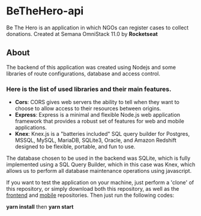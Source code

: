 # BeTheHero-api
Be The Hero is an application in which NGOs can register cases to collect donations.
Created at Semana OmniStack 11.0 by <strong>Rocketseat</strong>

## About

The backend of this application was created using Nodejs and some libraries of route configurations, database and access control.

### Here is the list of used libraries and their main features.
<ul>
  <li><strong>Cors</strong>: CORS gives web servers the ability to tell when they want to choose to allow access to their resources between origins.</li>
  <li><strong>Express</strong>: Express is a minimal and flexible Node.js web application framework that provides a robust set of features for web and mobile applications.</li>
  <li><strong>Knex</strong>: Knex.js is a "batteries included" SQL query builder for Postgres, MSSQL, MySQL, MariaDB, SQLite3, Oracle, and Amazon Redshift designed to be flexible, portable, and fun to use.</li>
</ul>

The database chosen to be used in the backend was SQLite, which is fully implemented using a SQL Query Builder, which in this case was Knex, which allows us to perform all database maintenance operations using javascript.

If you want to test the application on your machine, just perform a 'clone' of this repository, or simply download both this repository, as well as the <a href="https://github.com/ricassiocosta/BeTheHero-frontend/">frontend</a> and <a href="https://github.com/ricassiocosta/BeTheHero-mobile/">mobile</a> repositories. Then just run the following codes:

<strong>yarn install</strong>
then
<strong>yarn start</strong>
